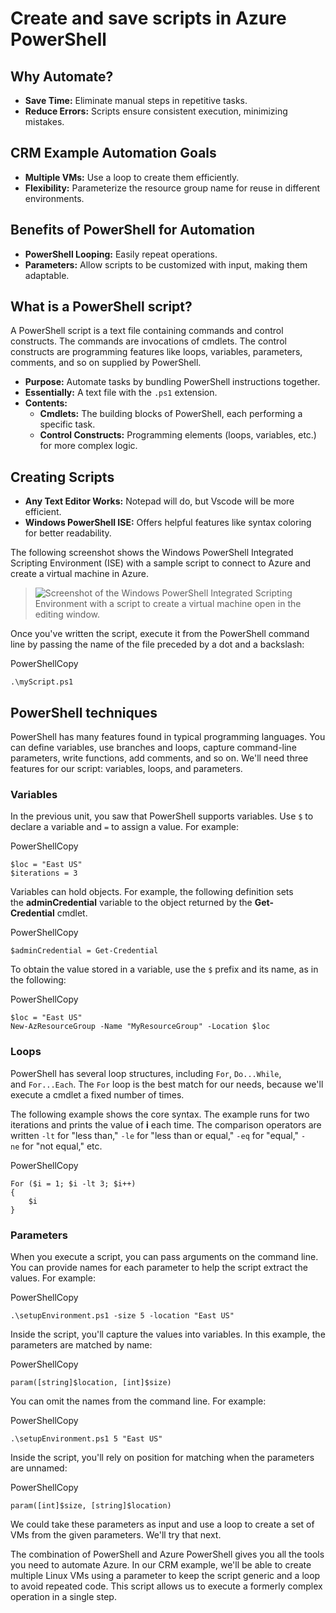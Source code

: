 # Create and save scripts in Azure PowerShell

## Why Automate?

- **Save Time:** Eliminate manual steps in repetitive tasks.
- **Reduce Errors:** Scripts ensure consistent execution, minimizing mistakes.

## CRM Example Automation Goals

- **Multiple VMs:** Use a loop to create them efficiently.
- **Flexibility:** Parameterize the resource group name for reuse in different environments.

## Benefits of PowerShell for Automation

- **PowerShell Looping:** Easily repeat operations.
- **Parameters:** Allow scripts to be customized with input, making them adaptable.

## What is a PowerShell script?

A PowerShell script is a text file containing commands and control constructs. The commands are invocations of cmdlets. The control constructs are programming features like loops, variables, parameters, comments, and so on supplied by PowerShell.

- **Purpose:** Automate tasks by bundling PowerShell instructions together.
- **Essentially:** A text file with the `.ps1` extension.
- **Contents:**
    - **Cmdlets:** The building blocks of PowerShell, each performing a specific task.
    - **Control Constructs:** Programming elements (loops, variables, etc.) for more complex logic.

## Creating Scripts

- **Any Text Editor Works:** Notepad will do, but Vscode will be more efficient.
- **Windows PowerShell ISE:** Offers helpful features like syntax coloring for better readability.

The following screenshot shows the Windows PowerShell Integrated Scripting Environment (ISE) with a sample script to connect to Azure and create a virtual machine in Azure.

> ![Screenshot of the Windows PowerShell Integrated Scripting Environment with a script to create a virtual machine open in the editing window.](https://learn.microsoft.com/en-us/training/modules/automate-azure-tasks-with-powershell/media/7-windows-powershell-ise-screenshot.png)

Once you've written the script, execute it from the PowerShell command line by passing the name of the file preceded by a dot and a backslash:

PowerShellCopy

```
.\myScript.ps1
```

## PowerShell techniques

PowerShell has many features found in typical programming languages. You can define variables, use branches and loops, capture command-line parameters, write functions, add comments, and so on. We'll need three features for our script: variables, loops, and parameters.

### Variables

In the previous unit, you saw that PowerShell supports variables. Use `$` to declare a variable and `=` to assign a value. For example:

PowerShellCopy

```
$loc = "East US"
$iterations = 3
```

Variables can hold objects. For example, the following definition sets the **adminCredential** variable to the object returned by the **Get-Credential** cmdlet.

PowerShellCopy

```
$adminCredential = Get-Credential
```

To obtain the value stored in a variable, use the `$` prefix and its name, as in the following:

PowerShellCopy

```
$loc = "East US"
New-AzResourceGroup -Name "MyResourceGroup" -Location $loc
```

### Loops

PowerShell has several loop structures, including `For`, `Do...While`, and `For...Each`. The `For` loop is the best match for our needs, because we'll execute a cmdlet a fixed number of times.

The following example shows the core syntax. The example runs for two iterations and prints the value of **i** each time. The comparison operators are written `-lt` for "less than," `-le` for "less than or equal," `-eq` for "equal," `-ne` for "not equal," etc.

PowerShellCopy

```
For ($i = 1; $i -lt 3; $i++)
{
    $i
}
```

### Parameters

When you execute a script, you can pass arguments on the command line. You can provide names for each parameter to help the script extract the values. For example:

PowerShellCopy

```
.\setupEnvironment.ps1 -size 5 -location "East US"
```

Inside the script, you'll capture the values into variables. In this example, the parameters are matched by name:

PowerShellCopy

```
param([string]$location, [int]$size)
```

You can omit the names from the command line. For example:

PowerShellCopy

```
.\setupEnvironment.ps1 5 "East US"
```

Inside the script, you'll rely on position for matching when the parameters are unnamed:

PowerShellCopy

```
param([int]$size, [string]$location)
```

We could take these parameters as input and use a loop to create a set of VMs from the given parameters. We'll try that next.

The combination of PowerShell and Azure PowerShell gives you all the tools you need to automate Azure. In our CRM example, we'll be able to create multiple Linux VMs using a parameter to keep the script generic and a loop to avoid repeated code. This script allows us to execute a formerly complex operation in a single step.